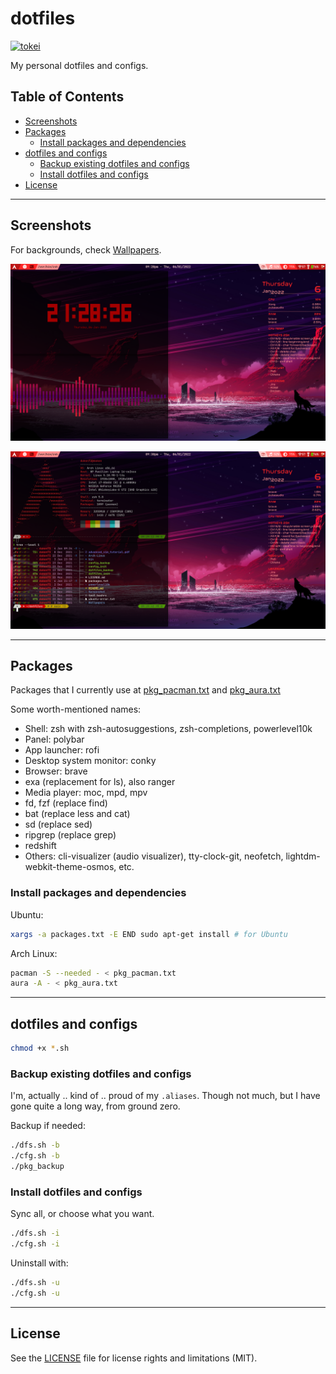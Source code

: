 <!-- omit in toc -->
# dotfiles

[![tokei](https://tokei.rs/b1/github/duken72/dotfiles)](https://github.com/duken72/dotfiles)

My personal dotfiles and configs.

<!-- omit in toc -->
## Table of Contents

- [Screenshots](#screenshots)
- [Packages](#packages)
  - [Install packages and dependencies](#install-packages-and-dependencies)
- [dotfiles and configs](#dotfiles-and-configs)
  - [Backup existing dotfiles and configs](#backup-existing-dotfiles-and-configs)
  - [Install dotfiles and configs](#install-dotfiles-and-configs)
- [License](#license)

-------

## Screenshots

For backgrounds, check [Wallpapers](Wallpapers).

![screenshot](Screenshot/Screenshot_2022-01-06_21-28-44.png)

![screenshot](Screenshot/Screenshot_2022-01-06_21-30-06.png)

-------

## Packages

Packages that I currently use at [pkg_pacman.txt](pkg_pacman.txt) and [pkg_aura.txt](pkg_aura.txt)

Some worth-mentioned names:

- Shell: zsh with zsh-autosuggestions, zsh-completions, powerlevel10k
- Panel: polybar
- App launcher: rofi
- Desktop system monitor: conky
- Browser: brave
- exa (replacement for ls), also ranger
- Media player: moc, mpd, mpv
- fd, fzf (replace find)
- bat (replace less and cat)
- sd (replace sed)
- ripgrep (replace grep)
- redshift
- Others: cli-visualizer (audio visualizer), tty-clock-git, neofetch, lightdm-webkit-theme-osmos, etc.

### Install packages and dependencies

Ubuntu:

```bash
xargs -a packages.txt -E END sudo apt-get install # for Ubuntu
```

Arch Linux:

```bash
pacman -S --needed - < pkg_pacman.txt
aura -A - < pkg_aura.txt
```

-------

## dotfiles and configs

```bash
chmod +x *.sh
```

### Backup existing dotfiles and configs

I'm, actually .. kind of .. proud of my `.aliases`. Though not much, but I have gone quite a long way, from ground zero.

Backup if needed:

```bash
./dfs.sh -b
./cfg.sh -b
./pkg_backup
```

### Install dotfiles and configs

Sync all, or choose what you want.

``` bash
./dfs.sh -i
./cfg.sh -i
```

Uninstall with:

```bash
./dfs.sh -u
./cfg.sh -u
```

-------

## License

See the [LICENSE](LICENSE.md) file for license rights and limitations (MIT).
